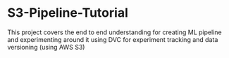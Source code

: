 # S3-Pipeline-Tutorial
This project covers the end to end understanding for creating ML pipeline and experimenting around it using DVC for experiment tracking and data versioning (using AWS S3)
